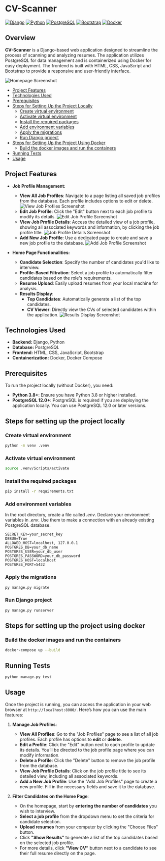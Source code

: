 # CV-Scanner

[![Django](https://img.shields.io/badge/Django-4.2.14-brightgreen?logo=django&logoColor=white)](https://www.djangoproject.com/)
[![Python](https://img.shields.io/badge/Python-3.8%2B-blue?logo=python&logoColor=white)](https://www.python.org/)
[![PostgreSQL](https://img.shields.io/badge/PostgreSQL-12%2B-blue?logo=postgresql&logoColor=white)](https://www.postgresql.org/)
[![Bootstrap](https://img.shields.io/badge/Bootstrap-5.3.0-blue?logo=bootstrap&logoColor=white)](https://getbootstrap.com/)
[![Docker](https://img.shields.io/badge/Docker-available-blue?logo=docker&logoColor=white)](https://www.docker.com/)

## Overview

**CV-Scanner** is a Django-based web application designed to streamline the process of scanning and analyzing resumes. The application utilizes PostgreSQL for data management and is containerized using Docker for easy deployment. The frontend is built with HTML, CSS, JavaScript and Bootstrap to provide a responsive and user-friendly interface.

![Homepage Screenshot](screenshots/homepage.png)

- [Project Features](#project-features)
- [Technologies Used](#technologies-used)
- [Prerequisites](#prerequisites)
- [Steps for Setting Up the Project Locally](#steps-for-setting-up-the-project-locally)
    - [Create virtual environment](#create-virtual-environment)
    - [Activate virtual environment](#activate-virtual-environment)
    - [Install the required packages](#install-the-required-packages)
    - [Add environment variables](#add-environment-variables)
    - [Apply the migrations](#apply-the-migrations)
    - [Run Django project](#run-django-project)
- [Steps for Setting Up the Project Using Docker](#steps-for-setting-up-the-project-using-docker)
    - [Build the docker images and run the containers](#build-the-docker-images-and-run-the-containers)
- [Running Tests](#running-tests)
- [Usage](#usage)

## Project Features

- **Job Profile Management:**
  - **View All Job Profiles**: Navigate to a page listing all saved job profiles from the database. Each profile includes options to edit or delete.
    ![View Job Profiles Screenshot](screenshots/job-profiles-page.png)
  - **Edit Job Profile**: Click the "Edit" button next to each job profile to modify its details.
    ![Edit Job Profile Screenshot](screenshots/edit-job-profile.png)
  - **View Job Profile Details**: Access the detailed view of a job profile, showing all associated keywords and information, by clicking the job profile title.
    ![Job Profile Details Screenshot](screenshots/job-profile-details.png)
  - **Add New Job Profile**: Use a dedicated page to create and save a new job profile to the database.
    ![Add Job Profile Screenshot](screenshots/add-job-profile.png) 

- **Home Page Functionalities:**
  - **Candidate Selection**: Specify the number of candidates you'd like to interview.
  - **Profile-Based Filtration**: Select a job profile to automatically filter candidates based on the role's requirements.
  - **Resume Upload**: Easily upload resumes from your local machine for analysis.
  - **Results Display**:
    - **Top Candidates**: Automatically generate a list of the top candidates.
    - **CV Viewer**: Directly view the CVs of selected candidates within the application.
    ![Results Display Screenshot](screenshots/results-display.png)

## Technologies Used

- **Backend:** Django, Python
- **Database:** PostgreSQL
- **Frontend:** HTML, CSS, JavaScript, Bootstrap
- **Containerization:** Docker, Docker Compose

## Prerequisites

To run the project locally (without Docker), you need:

- **Python 3.8+**: Ensure you have Python 3.8 or higher installed.
- **PostgreSQL 12.0+**: PostgreSQL is required if you are deploying the application locally. You can use PostgreSQL 12.0 or later versions.

## Steps for setting up the project locally

### Create virtual environment
```bash
python -m venv .venv
```

### Activate virtual environment
```bash
source .venv/Scripts/activate
```

### Install the required packages
```bash
pip install -r requirements.txt
```

### Add environment variables
In the root directory, create a file called *.env*.
Declare your environment variables in *.env*. Use them to make a connection with an already existing PostgreSQL database.
```
SECRET_KEY=your_secret_key
DEBUG=True
ALLOWED_HOST=localhost, 127.0.0.1
POSTGRES_DB=your_db_name
POSTGRES_USER=your_db_user
POSTGRES_PASSWORD=your_db_password
POSTGRES_HOST=localhost
POSTGRES_PORT=5432
```

### Apply the migrations
```bash
py manage.py migrate
```

### Run Django project
```bash
py manage.py runserver
```

## Steps for setting up the project using docker

### Build the docker images and run the containers
```bash
docker-compose up --build
```

## Running Tests

```bash
python manage.py test
```

## Usage

Once the project is running, you can access the application in your web browser at `http://localhost:8000/`. Here’s how you can use the main features:

1. **Manage Job Profiles**:
   - **View All Profiles**: Go to the "Job Profiles" page to see a list of all job profiles. Each profile has options to **edit** or **delete**.
   - **Edit a Profile**: Click the "Edit" button next to each profile to update its details. You’ll be directed to the job profile page where you can modify information.
   - **Delete a Profile**: Click the "Delete" button to remove the job profile from the database.
   - **View Job Profile Details**: Click on the job profile title to see its detailed view, including all associated keywords.
   - **Add a New Job Profile**: Use the "Add Job Profiles" page to create a new profile. Fill in the necessary fields and save it to the database.

2. **Filter Candidates on the Home Page**:
   - On the homepage, start by **entering the number of candidates** you wish to interview.
   - **Select a job profile** from the dropdown menu to set the criteria for candidate selection.
   - **Upload resumes** from your computer by clicking the "Choose Files" button.
   - Click **"Show Results"** to generate a list of the top candidates based on the selected job profile.
   - For more details, click **"View CV"** button next to a candidate to see their full resume directly on the page.